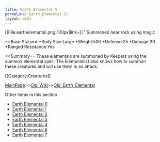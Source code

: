 ```yaml
---
title: Earth Elemental 5
permalink: Earth_Elemental_5/
layout: wiki
---
```

[[File:earthelemental.png|100px|link=]] ''Summoned near rock using magic

==Base Stats==
*Body Size:Large
*Weight:500
*Defense:25
*Damage:30
*Ranged Resistance:Yes

==Summary==
These elementals are summoned by Keepers using the summon elemental spell. The Elementalist also knows how to summon these creatures and will use them in an attack.

[[Category:Creatures]]

[MainPage](/keeperrl_wiki/ "wikilink")>>[Old_Wiki](/keeperrl_wiki/Old_Wiki "wikilink")>>[Old_Earth_Elemental](/keeperrl_wiki/Old_Earth_Elemental "wikilink")

Other items in this section
-    [Earth Elemental 0](/keeperrl_wiki/Earth_Elemental_0 "wikilink")
-    [Earth Elemental 1](/keeperrl_wiki/Earth_Elemental_1 "wikilink")
-    [Earth Elemental 2](/keeperrl_wiki/Earth_Elemental_2 "wikilink")
-    [Earth Elemental 3](/keeperrl_wiki/Earth_Elemental_3 "wikilink")
-    [Earth Elemental 4](/keeperrl_wiki/Earth_Elemental_4 "wikilink")
-    [Earth Elemental 6](/keeperrl_wiki/Earth_Elemental_6 "wikilink")
-    [Earth Elemental 7](/keeperrl_wiki/Earth_Elemental_7 "wikilink")
